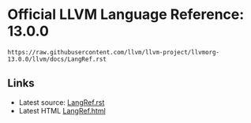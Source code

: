 # Official LLVM Language Reference: 13.0.0

```
https://raw.githubusercontent.com/llvm/llvm-project/llvmorg-13.0.0/llvm/docs/LangRef.rst
```

## Links

- Latest source: [LangRef.rst](https://github.com/llvm/llvm-project/blob/main/llvm/docs/LangRef.rst)
- Latest HTML [LangRef.html](https://github.com/llvm/www-releases/blob/main/15.0.0/docs/LangRef.html)

